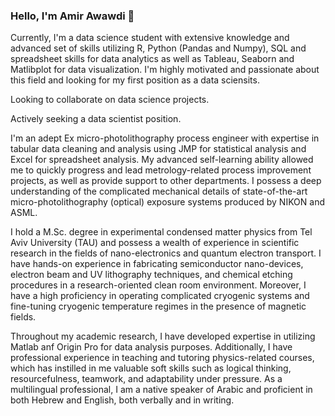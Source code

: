 ### Hello, I'm Amir Awawdi  👋

Currently, I'm a data science student with extensive knowledge and advanced set of skills utilizing R, Python (Pandas and Numpy), SQL and spreadsheet skills for data analytics as well as Tableau, Seaborn and Matlibplot for data visualization.
I'm highly motivated and passionate about this field and looking for my first position as a data sciensits.

Looking to collaborate on data science projects.

Actively seeking a data scientist position.

I'm an adept Ex micro-photolithography process engineer with expertise in tabular data cleaning and analysis using JMP for statistical analysis and Excel for spreadsheet analysis. 
My advanced self-learning ability allowed me to quickly progress and lead metrology-related process improvement projects, as well as provide support to other departments. 
I possess a deep understanding of the complicated mechanical details of state-of-the-art micro-photolithography (optical) exposure systems produced by NIKON and ASML.

I hold a M.Sc. degree in experimental condensed matter physics from Tel Aviv University (TAU) and possess a wealth of experience in scientific research in the fields of nano-electronics and quantum electron transport. 
I have hands-on experience in fabricating semiconductor nano-devices, electron beam and UV lithography techniques, and chemical etching procedures in a research-oriented clean room environment. 
Moreover, I have a high proficiency in operating complicated cryogenic systems and fine-tuning cryogenic temperature regimes in the presence of magnetic fields.

Throughout my academic research, I have developed expertise in utilizing Matlab anf Origin Pro for data analysis purposes. 
Additionally, I have professional experience in teaching and tutoring physics-related courses, which has instilled in me valuable soft skills such as logical thinking, resourcefulness, teamwork, and adaptability under pressure.
As a multilingual professional, I am a native speaker of Arabic and proficient in both Hebrew and English, both verbally and in writing.
